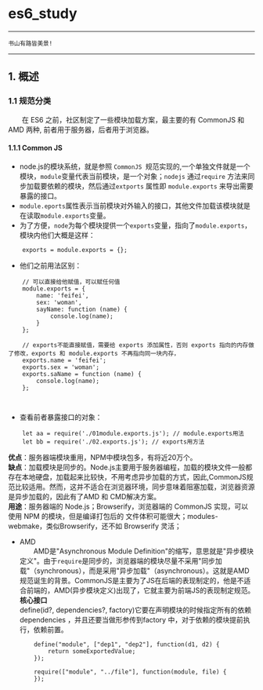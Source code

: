 # es6_study

---
    书山有路皆美景!
---

## 1. 概述

### 1.1 规范分类 <br/>
 &emsp;&emsp;在 ES6 之前，社区制定了一些模块加载方案，最主要的有 CommonJS 和 AMD 两种, 前者用于服务器，后者用于浏览器。

#### 1.1.1 Common JS <br/>
+ node.js的模块系统，就是参照 `CommonJS `规范实现的,一个单独文件就是一个模块，`module`变量代表当前模块，是一个对象；`nodejs` 通过`require` 方法来同步加载要依赖的模块，然后通过`extports` 属性即 `module.exports` 来导出需要暴露的接口。
+ `module.eports`属性表示当前模块对外输入的接口，其他文件加载该模块就是在读取`module.exports`变量。
+ 为了方便，`node`为每个模块提供一个`exports`变量，指向了`module.exports`，模块内他们大概是这样：
```
    exports = module.exports = {};
```
+ 他们之前用法区别：
```
    // 可以直接给他赋值，可以赋任何值
    module.exports = {
        name: 'feifei',
        sex: 'woman',
        sayName: function (name) {
            console.log(name);
        }
    };

    // exports不能直接赋值，需要给 exports 添加属性，否则 exports 指向的内存做了修改，exports 和 module.exports 不再指向同一块内存，
    exports.name = 'feifei';
    exports.sex = 'woman';
    exports.saName = function (name) {
        console.log(name);
    };

    
```
+ 查看前者暴露接口的对象：
```
    let aa = require('./01module.exports.js'); // module.exports用法
    let bb = require('./02.exports.js'); // exports用方法
```


**优点**：服务器端模块重用，NPM中模块包多，有将近20万个。<br>
**缺点**：加载模块是同步的。Node.js主要用于服务器编程，加载的模块文件一般都存在本地硬盘，加载起来比较快，不用考虑异步加载的方式，因此,CommonJS规范比较适用。然而，这并不适合在浏览器环境，同步意味着阻塞加载，浏览器资源是异步加载的，因此有了AMD 和 CMD解决方案。<br>
**用途**：服务器端的 Node.js；Browserify，浏览器端的 CommonJS 实现，可以使用 NPM 的模块，但是编译打包后的 文件体积可能很大；modules-webmake，类似Browserify，还不如 Browserify 灵活；
+ AMD <br>
&emsp;&emsp;AMD是"Asynchronous Module Definition"的缩写，意思就是"异步模块定义"。由于`require`是同步的，浏览器端的模块尽量不采用"同步加载"（synchronous），而是采用"异步加载"（asynchronous）。这就是AMD规范诞生的背景。CommonJS是主要为了JS在后端的表现制定的，他是不适合前端的，AMD(异步模块定义)出现了，它就主要为前端JS的表现制定规范。<br>
**核心接口** <br>
    define(id?, dependencies?, factory)它要在声明模块的时候指定所有的依赖 dependencies ，并且还要当做形参传到factory 中，对于依赖的模块提前执行，依赖前置。
    ```
        define("module", ["dep1", "dep2"], function(d1, d2) {
            return someExportedValue;
        });

        require(["module", "../file"], function(module, file) {
        });
        
    ```
